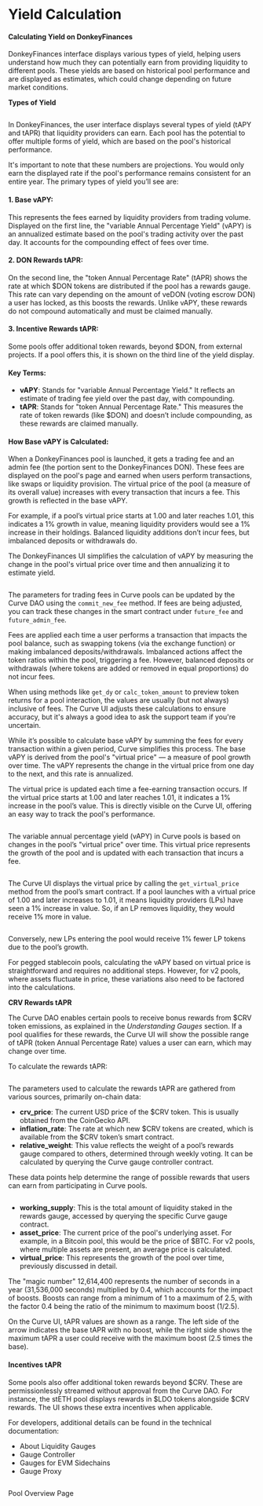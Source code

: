 # Yield Calculation

#### Calculating Yield on DonkeyFinances

DonkeyFinances interface displays various types of yield, helping users understand how much they can potentially earn from providing liquidity to different pools. These yields are based on historical pool performance and are displayed as estimates, which could change depending on future market conditions.

**Types of Yield**

<figure><img src="../../.gitbook/assets/image (7).png" alt=""><figcaption></figcaption></figure>

In DonkeyFinances, the user interface displays several types of yield (tAPY and tAPR) that liquidity providers can earn. Each pool has the potential to offer multiple forms of yield, which are based on the pool's historical performance.

It's important to note that these numbers are projections. You would only earn the displayed rate if the pool's performance remains consistent for an entire year. The primary types of yield you’ll see are:

#### 1. **Base vAPY**:

This represents the fees earned by liquidity providers from trading volume. Displayed on the first line, the "variable Annual Percentage Yield" (vAPY) is an annualized estimate based on the pool's trading activity over the past day. It accounts for the compounding effect of fees over time.

#### 2. **DON Rewards tAPR**:

On the second line, the "token Annual Percentage Rate" (tAPR) shows the rate at which $DON tokens are distributed if the pool has a rewards gauge. This rate can vary depending on the amount of veDON (voting escrow DON) a user has locked, as this boosts the rewards. Unlike vAPY, these rewards do not compound automatically and must be claimed manually.

#### 3. **Incentive Rewards tAPR**:

Some pools offer additional token rewards, beyond $DON, from external projects. If a pool offers this, it is shown on the third line of the yield display.

#### Key Terms:

* **vAPY**: Stands for "variable Annual Percentage Yield." It reflects an estimate of trading fee yield over the past day, with compounding.
* **tAPR**: Stands for "token Annual Percentage Rate." This measures the rate of token rewards (like $DON) and doesn’t include compounding, as these rewards are claimed manually.

#### How Base vAPY is Calculated:

When a DonkeyFinances pool is launched, it gets a trading fee and an admin fee (the portion sent to the DonkeyFinances DON). These fees are displayed on the pool's page and earned when users perform transactions, like swaps or liquidity provision. The virtual price of the pool (a measure of its overall value) increases with every transaction that incurs a fee. This growth is reflected in the base vAPY.

For example, if a pool’s virtual price starts at 1.00 and later reaches 1.01, this indicates a 1% growth in value, meaning liquidity providers would see a 1% increase in their holdings. Balanced liquidity additions don’t incur fees, but imbalanced deposits or withdrawals do.

The DonkeyFinances UI simplifies the calculation of vAPY by measuring the change in the pool's virtual price over time and then annualizing it to estimate yield.

<figure><img src="../../.gitbook/assets/image (8).png" alt=""><figcaption></figcaption></figure>

The parameters for trading fees in Curve pools can be updated by the Curve DAO using the `commit_new_fee` method. If fees are being adjusted, you can track these changes in the smart contract under `future_fee` and `future_admin_fee`.

Fees are applied each time a user performs a transaction that impacts the pool balance, such as swapping tokens (via the exchange function) or making imbalanced deposits/withdrawals. Imbalanced actions affect the token ratios within the pool, triggering a fee. However, balanced deposits or withdrawals (where tokens are added or removed in equal proportions) do not incur fees.

When using methods like `get_dy` or `calc_token_amount` to preview token returns for a pool interaction, the values are usually (but not always) inclusive of fees. The Curve UI adjusts these calculations to ensure accuracy, but it's always a good idea to ask the support team if you're uncertain.

While it’s possible to calculate base vAPY by summing the fees for every transaction within a given period, Curve simplifies this process. The base vAPY is derived from the pool's "virtual price" — a measure of pool growth over time. The vAPY represents the change in the virtual price from one day to the next, and this rate is annualized.

The virtual price is updated each time a fee-earning transaction occurs. If the virtual price starts at 1.00 and later reaches 1.01, it indicates a 1% increase in the pool’s value. This is directly visible on the Curve UI, offering an easy way to track the pool's performance.

<figure><img src="../../.gitbook/assets/image (9).png" alt=""><figcaption></figcaption></figure>

The variable annual percentage yield (vAPY) in Curve pools is based on changes in the pool’s "virtual price" over time. This virtual price represents the growth of the pool and is updated with each transaction that incurs a fee.

<figure><img src="../../.gitbook/assets/image (11).png" alt=""><figcaption></figcaption></figure>

The Curve UI displays the virtual price by calling the `get_virtual_price` method from the pool’s smart contract. If a pool launches with a virtual price of 1.00 and later increases to 1.01, it means liquidity providers (LPs) have seen a 1% increase in value. So, if an LP removes liquidity, they would receive 1% more in value.

<figure><img src="../../.gitbook/assets/image (12).png" alt=""><figcaption></figcaption></figure>

&#x20;Conversely, new LPs entering the pool would receive 1% fewer LP tokens due to the pool’s growth.

For pegged stablecoin pools, calculating the vAPY based on virtual price is straightforward and requires no additional steps. However, for v2 pools, where assets fluctuate in price, these variations also need to be factored into the calculations.

**CRV Rewards tAPR**

The Curve DAO enables certain pools to receive bonus rewards from $CRV token emissions, as explained in the _Understanding Gauges_ section. If a pool qualifies for these rewards, the Curve UI will show the possible range of tAPR (token Annual Percentage Rate) values a user can earn, which may change over time.

To calculate the rewards tAPR:

<figure><img src="../../.gitbook/assets/image (13).png" alt=""><figcaption></figcaption></figure>

The parameters used to calculate the rewards tAPR are gathered from various sources, primarily on-chain data:

* **crv\_price**: The current USD price of the $CRV token. This is usually obtained from the CoinGecko API.
* **inflation\_rate**: The rate at which new $CRV tokens are created, which is available from the $CRV token’s smart contract.
* **relative\_weight**: This value reflects the weight of a pool’s rewards gauge compared to others, determined through weekly voting. It can be calculated by querying the Curve gauge controller contract.

These data points help determine the range of possible rewards that users can earn from participating in Curve pools.

<figure><img src="../../.gitbook/assets/image (14).png" alt=""><figcaption></figcaption></figure>

* **working\_supply**: This is the total amount of liquidity staked in the rewards gauge, accessed by querying the specific Curve gauge contract.
* **asset\_price**: The current price of the pool's underlying asset. For example, in a Bitcoin pool, this would be the price of $BTC. For v2 pools, where multiple assets are present, an average price is calculated.
* **virtual\_price**: This represents the growth of the pool over time, previously discussed in detail.

The "magic number" 12,614,400 represents the number of seconds in a year (31,536,000 seconds) multiplied by 0.4, which accounts for the impact of boosts. Boosts can range from a minimum of 1 to a maximum of 2.5, with the factor 0.4 being the ratio of the minimum to maximum boost (1/2.5).

On the Curve UI, tAPR values are shown as a range. The left side of the arrow indicates the base tAPR with no boost, while the right side shows the maximum tAPR a user could receive with the maximum boost (2.5 times the base).

#### Incentives tAPR

Some pools also offer additional token rewards beyond $CRV. These are permissionlessly streamed without approval from the Curve DAO. For instance, the stETH pool displays rewards in $LDO tokens alongside $CRV rewards. The UI shows these extra incentives when applicable.

For developers, additional details can be found in the technical documentation:

* About Liquidity Gauges
* Gauge Controller
* Gauges for EVM Sidechains
* Gauge Proxy

<figure><img src="../../.gitbook/assets/image (15).png" alt=""><figcaption></figcaption></figure>

Pool Overview Page

<figure><img src="../../.gitbook/assets/image (16).png" alt=""><figcaption></figcaption></figure>
